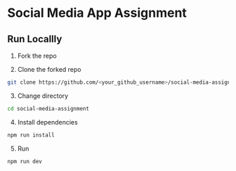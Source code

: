 # Social Media App Assignment

## Run Locallly

1. Fork the repo

2. Clone the forked repo

```bash copy
git clone https://github.com/<your_github_username>/social-media-assignment.git
```

3. Change directory

```bash copy
cd social-media-assignment
```

4. Install dependencies

```bash copy
npm run install
```

5. Run

```bash copy
npm run dev
```